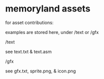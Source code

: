 # memoryland assets
 
for asset contributions:

examples are stored here, under /text or /gfx

/text

see text.txt & text.asm

/gfx

see gfx.txt, sprite.png, & icon.png
